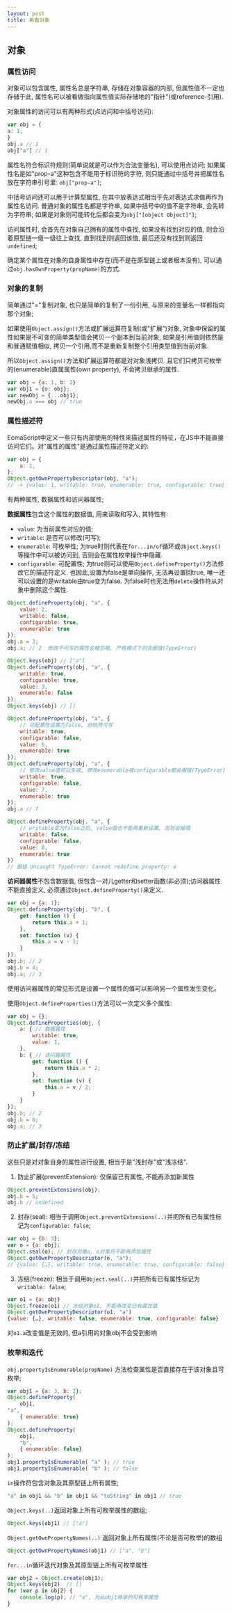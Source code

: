 ```yaml
---
layout: post
title: 再看对象
---
```


## 对象
### 属性访问
对象可以包含属性, 属性名总是字符串, 存储在对象容器的内部, 但属性值不一定也存储于此, 属性名可以被看做指向属性值实际存储地的"指针"(或reference-引用).

对象属性的访问可以有两种形式(点访问和中括号访问):

```javascript
var obj = {
a: 1,
}
obj.a // 1
obj["a"] // 1
```

属性名符合标识符规则(简单说就是可以作为合法变量名), 可以使用点访问; 如果属性名是如"prop-a"这种包含不能用于标识符的字符, 则只能通过中括号并把属性名放在字符串引号里: `obj["prop-a"]`;

中括号访问还可以用于计算型属性, 在其中放表达式相当于先对表达式求值再作为属性名访问.
普通对象的属性名都是字符串, 如果中括号中的值不是字符串, 会先转为字符串; 如果是对象则可能转化后都会变为`obj["[object Object]"]`;

访问属性时, 会首先在对象自己拥有的属性中查找, 如果没有找到对应的值, 则会沿着原型链一级一级往上查找, 直到找到则返回该值, 最后还没有找到则返回`undefined`;

确定某个属性在对象的自身属性中存在(而不是在原型链上或者根本没有), 可以通过`obj.hasOwnProperty(propName)`的方式.

### 对象的复制
简单通过"="复制对象, 也只是简单的复制了一份引用, 与原来的变量名一样都指向那个对象;

如果使用`Object.assign()`方法或扩展运算符复制(或"扩展")对象, 对象中保留的属性如果是不可变的简单类型值会拷贝一个副本到当前对象, 如果是引用值则依然是和普通赋值相似, 拷贝一个引用,而不是重新复制整个引用类型值到当前对象. 

所以`Object.assign()`方法和扩展运算符都是对对象浅拷贝. 且它们只拷贝可枚举的(enumerable)直属属性(own property), 不会拷贝继承的属性.

```javascript
var obj = {a: 1, b: 2}
var obj1 = {o: obj};
var newObj = {...obj1};
newObj.o === obj // true
```

### 属性描述符
EcmaScript中定义一些只有内部使用的特性来描述属性的特征，在JS中不能直接访问它们。对"属性的属性"是通过属性描述符定义的:

```javascript
var obj = {
    a: 1,
};
Object.getOwnPropertyDescriptor(obj, "a");
// -> {value: 1, writable: true, enumerable: true, configurable: true} 
```

有两种属性, 数据属性和访问器属性; 

**数据属性**包含这个属性的数据值, 用来读取和写入, 其特性有:
+ `value`: 为当前属性对应的值;
+ `writable`: 是否可以修改(可写); 
+ `enumerable`: 可枚举性; 为true时则代表在`for...in/of`循环或`Object.keys()`等操作中可以被访问到, 否则会在属性枚举操作中隐藏.
+ `configurable`: 可配置性; 为true则可以使用`Object.defineProperty()`方法修改它的描述符定义. 也因此,设置为false是单向操作, 无法再设置回true, 唯一还可以设置的是writable由true变为false. 为false时也无法用`delete`操作符从对象中删除这个属性.

```javascript
Object.defineProperty(obj, "a", {
    value: 2,
    writable: false, 
    configurable: true,
    enumerable: true
});
obj.a = 3;
obj.a; // 2  修改不可写的属性会被忽略, 严格模式下则会报错(TypeError)

Object.keys(obj) // ["a"]
Object.defineProperty(obj, "a", {
	writable: true,
	configurable: true,
	value: 3,
	enumerable: false
});
Object.keys(obj) // []

Object.defineProperty(obj, "a", {
    // 可配置性设置为false, 但依然可写
	writable: true,
	configurable: false,
	value: 6,
	enumerable: true
});
Object.defineProperty(obj, "a", {
    // 修改value值可以生效, 修改enumerable或configurable都会报错(TypeError)
	writable: true,
	configurable: false,
	value: 7,
	enumerable: true
});
obj.a // 7

Object.defineProperty(obj, "a", {
    // writable变为false之后, value值也不能再重新设置, 否则会报错
	writable: false,
	configurable: false,
	value: 8,
	enumerable: true
})
// 报错 Uncaught TypeError: Cannot redefine property: a
```

**访问器属性**不包含数据值, 但包含一对儿getter和setter函数(非必须);访问器属性不能直接定义, 必须通过`Object.defineProperty()`来定义.

```javascript
var obj = {a: 1};
Object.defineProperty(obj, "b", {
    get: function () {
        return this.a + 1;
    },
    set: function (v) {
        this.a = v - 1;
    }
});
obj.b; // 2
obj.b = 4;
obj.a; // 3
```

使用访问器属性的常见形式是设置一个属性的值可以影响另一个属性发生变化。

使用`Object.defineProperties()`方法可以一次定义多个属性:

```javascript
var obj = {};
Object.defineProperties(obj, {
    a: { // 数据属性
        writable: true,
        value: 1,
    },
    b: { // 访问器属性
        get: function () {
            return this.a * 2;
        },
        set: function (v) {
            this.a = v / 2;
        }
    }
});
obj.b; // 2
obj.b = 6;
obj.a; // 3
```

### 防止扩展/封存/冻结
这些只是对对象自身的属性进行设置, 相当于是"浅封存"或"浅冻结".

1. 防止扩展(preventExtension): 仅保留已有属性, 不能再添加新属性

```javascript
Object.preventExtensions(obj);
obj.b = 5;
obj.b // undefined
```

2. 封存(seal): 相当于调用`Object.preventExtensions(..)`并把所有已有属性标记为`configurable: false`;

```javascript
var obj = {b: 3};
var o = {a: obj};
Object.seal(o); // 封存对象o, o对象将不能再添加属性
Object.getOwnPropertyDescriptor(o, "a");
// {value: {…}, writable: true, enumerable: true, configurable: false}
```

3. 冻结(freeze): 相当于调用`Object.seal(..)`并把所有已有属性标记为`writable: false`;

```javascript
var o1 = {a: obj}
Object.freeze(o1) // 冻结对象o1, 不能再改变已有属性值
Object.getOwnPropertyDescriptor(o1, "a")
{value: {…}, writable: false, enumerable: true, configurable: false}
```

对`o1.a`改变值是无效的, 但a引用的对象obj不会受到影响

### 枚举和迭代
`obj.propertyIsEnumerable(propName)` 方法检查属性是否直接存在于该对象且可枚举;

```javascript
var obj1 = {a: 3, b: 2};
Object.defineProperty(
	obj1,
"a",
	{ enumerable: true}
);
Object.defineProperty(
	obj1,
	"b",
	{ enumerable: false}
);
obj1.propertyIsEnumerable( "a" ); // true
obj1.propertyIsEnumerable( "b" ); // false
```

`in`操作符包含对象及其原型链上所有属性;

```javascript
"a" in obj1 && "b" in obj1 && "toString" in obj1 // true 
```

`Object.keys(..)`返回对象上所有可枚举属性的数组;

```javascript
Object.keys(obj1) // ["a"]
```

`Object.getOwnPropertyNames(..)` 返回对象上所有属性(不论是否可枚举)的数组

```javascript
Object.getOwnPropertyNames(obj1) // ["a", "b"]
```

`for...in`循环迭代对象及其原型链上所有可枚举属性

```javascript
var obj2 = Object.create(obj1);
Object.keys(obj2)  // []
for (var p in obj2) {
	console.log(p); // "a", 为从obj1继承的可枚举属性
}
```